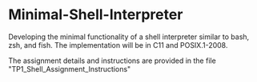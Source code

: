 # Minimal-Shell-Interpreter
 Developing the minimal functionality of a shell interpreter similar to bash, zsh, and fish. The implementation will be in C11 and POSIX.1-2008.

The assignment details and instructions are provided in the file "TP1_Shell_Assignment_Instructions"
